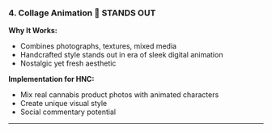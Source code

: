 ### 4. **Collage Animation** 🎨 STANDS OUT

**Why It Works:**

- Combines photographs, textures, mixed media
- Handcrafted style stands out in era of sleek digital animation
- Nostalgic yet fresh aesthetic

**Implementation for HNC:**

- Mix real cannabis product photos with animated characters
- Create unique visual style
- Social commentary potential

---

